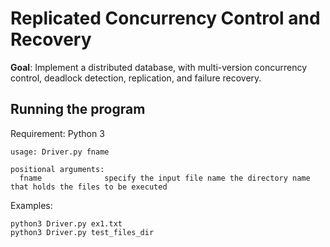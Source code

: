 # Replicated Concurrency Control and Recovery

**Goal**: Implement a distributed database, with multi-version concurrency control, deadlock detection, replication, and failure recovery. 

## Running the program

Requirement: Python 3

```
usage: Driver.py fname

positional arguments:
  fname              specify the input file name the directory name that holds the files to be executed

```

Examples:

```
python3 Driver.py ex1.txt
python3 Driver.py test_files_dir

```